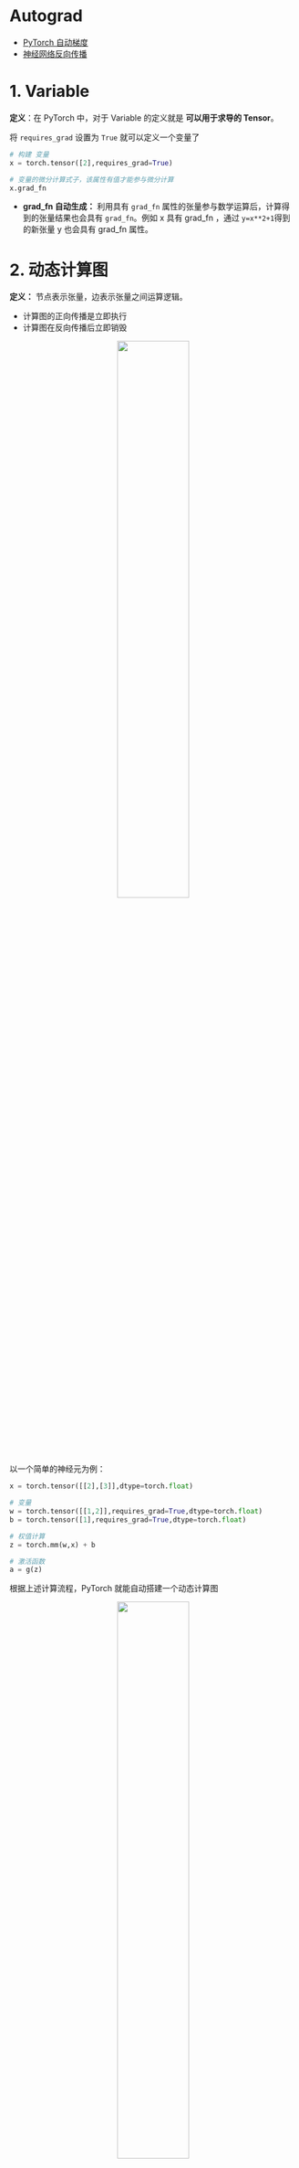 # Autograd

- <a href="https://www.bilibili.com/video/BV1LL41147G8" class="jump_link"> PyTorch 自动梯度 </a>
- <a href="https://spite-triangle.github.io/artificial_intelligence/#/./DeepLearning/chapter/foundation" class="jump_link"> 神经网络反向传播 </a>

# 1. Variable

**定义**：在 PyTorch 中，对于 Variable 的定义就是 **可以用于求导的 Tensor**。

将 `requires_grad` 设置为 `True` 就可以定义一个变量了

```python
# 构建 变量
x = torch.tensor([2],requires_grad=True) 

# 变量的微分计算式子，该属性有值才能参与微分计算
x.grad_fn
```
- **grad_fn 自动生成：** 利用具有 `grad_fn` 属性的张量参与数学运算后，计算得到的张量结果也会具有 `grad_fn`。例如 x 具有 grad_fn ，通过 `y=x**2+1`得到的新张量 y 也会具有 grad_fn 属性。

# 2. 动态计算图

**定义：** 节点表示张量，边表示张量之间运算逻辑。
- 计算图的正向传播是立即执行
- 计算图在反向传播后立即销毁

<p style="text-align:center;"><img src="/artificial_intelligence/image/pytorch/dynamicGraph.gif" width="50%" align="middle" /></p>

以一个简单的神经元为例：

```python
x = torch.tensor([[2],[3]],dtype=torch.float)

# 变量
w = torch.tensor([[1,2]],requires_grad=True,dtype=torch.float) 
b = torch.tensor([1],requires_grad=True,dtype=torch.float) 

# 权值计算
z = torch.mm(w,x) + b

# 激活函数
a = g(z)
```

根据上述计算流程，PyTorch 就能自动搭建一个动态计算图

<p style="text-align:center;"><img src="/artificial_intelligence/image/pytorch/cellCompute.png" width="50%" align="middle" /></p>

- 叶子结点：计算图的输入，由用户直接定义，不是靠函数关系计算得到
- 中间结点：通过函数关系，计算得到的中间变量
- 输出结点：最后的输出结果

**对 tensor 进行叶子结点判断时，`x` 也会认为是叶子结点，虽然 `x` 不能用于梯度求解**

```python
# 是否为叶子结点
a.is_leaf
```

# 3. 反向传播

## 3.1. 梯度求解

同样以神经元为例，为了方便计算，假设激活函数为

$$g(x)=x^2$$

则「前向传播」计算流程就为

$$
\begin{aligned}
    z &= wx + b \\
    a &= z^2
\end{aligned}
$$

```python
x = torch.tensor([[2],[3]],dtype=torch.float)

# 变量
w = torch.tensor([[1,2]],requires_grad=True,dtype=torch.float) 
b = torch.tensor([1],requires_grad=True,dtype=torch.float) 

# 权值计算
z = torch.mm(w,x) + b

# 激活函数
a = z**2
```
从 a 开始执行「反向传播」

$$
\begin{aligned}
    \frac{d a}{d z} &= 2z \\
    \frac{d z}{d w} &= x^T \\
    \frac{d z}{d b} &= 1 \\
\end{aligned}
$$

根据链式求导可知

$$
\begin{aligned}
    \frac{d a}{d w} &= 2zx^T \\
    \frac{d a}{d b} &= 2z \\
\end{aligned}
$$

```python
# 从 a 开始反向传播
a.backward()
```

获取系数 $w,b$ 的梯度。<span style="color:red;font-weight:bold"> 默认情况下，PyTorch 不会保留「中间结点」的梯度，即 $z$ 的梯度值为 `None` </span>

<!-- panels:start -->
<!-- div:left-panel -->

```python
print(w.grad)
print(b.grad)
print(z.grad)
print(x.grad)
```
<!-- div:right-panel -->

```term
triangle@LEARN:~$ python autograd.py
tensor([[36., 54.]])
tensor([18.])
None
None
```
<!-- panels:end -->

**由于我们是从 a 开始进行反向传播的**，因此 `w.grad` 对应的值就是
$$
\begin{aligned}
z&=wx+b=9 \\
\frac{da}{dw} |_{w=[1,2],b=1,x=[2,3]^T} &= 2zx|_{w=[1,2],b=1,x=[2,3]^T} \\
&= \begin{bmatrix}
   2*9*2=36 \\
   2*9*3=54 
\end{bmatrix}
\end{aligned}
$$

其他同理。

> [!tip]
> - 计算图中，当某一张量 $\Lambda$ 进行「反向传播」，那么「叶子节点 $\Omega$」的 `grand` 属性就是 $\frac{d \Lambda}{d \Omega}$ 的值
> - 某一张量进行「反向传播」后，计算图将销毁。


## 3.2. 梯度计算控制

- **中间结点梯度保存**
   ```python
   # 权值计算
    z = torch.mm(w,x) + b
    z.retain_grad()
    # 激活函数
    a = z**2
   ```

- **阻止计算图追踪**
  - 方法一
    ```python
        # 权值计算
        z = torch.mm(w,x) + b
        # 后续计算被计算图屏蔽
        with  torch.no_grad():
            # 激活函数
            a = z**2
    ```
  - 方法二
    ```python
        # 权值计算
        z = torch.mm(w,x) + b
        
        # 对 z 进行重建，z1 将不能用于求解梯度 
        z1 = z.detach()
        
        # 激活函数
        a = z1**2
    ```

## 3.3. 自定义梯度计算

- **目的：** 通过自定翼运算规则，将 $z = wx + b$ 封装为一个运算类。

    前向传播计算流程

    $$
    \begin{aligned}
        z &= wx + b \\
        a &= z^2
    \end{aligned}
    $$

    从 a 开始执行反向传播

    $$
    \begin{aligned}
        \frac{d a}{d z} &= 2z \\
        \frac{d z}{d w} &= x^T \\
        \frac{d z}{d b} &= 1 \\
    \end{aligned}
    $$

    根据链式求导可知

    $$
    \begin{aligned}
        \frac{d a}{d w} &= \frac{d a}{d z} x^T \\
        \frac{d a}{d b} &= \frac{d a}{d z} \\
    \end{aligned}
    $$

- **实现：** 继承`torch.autograd.Function`类，并重写前向传播`forward`与反向传播`backward`方法


   ```python
    class line(torch.autograd.Function):
        @staticmethod
        def forward(ctx,w,b,x):
            # 保存输入值，供反向传播的梯度计算
            ctx.save_for_backward(w,b,x)
            return torch.mm(w, x) + b

        @staticmethod
        def backward(ctx,grad_output):
            """ grad_output：为链式求导法则上一级的导数结果 """

            w,b,x = ctx.saved_tensors
            dw = torch.mm(grad_output,x.t())
            db = grad_output

            # 由于不计算 x 的梯度，所以返回 None
            return dw,db,None

    x = torch.tensor([[2],[3]],dtype=torch.float)
    # 变量
    w = torch.tensor([[1,2]],requires_grad=True,dtype=torch.float) 
    b = torch.tensor([1],requires_grad=True,dtype=torch.float) 

    # 调用自定义封装
    z = line.apply(w,b,x)

    # 激活函数
    a = z**2

    # 反向传播
    a.backward()
   ```

# 4. 梯度下降法简单应用

- <a href="https://blog.csdn.net/pupilxmk/article/details/80735599" class="jump_link"> 梯度下降法 </a> ：梯度下降法和牛顿法很相似，可以从牛顿法的角度出发理解：牛顿法的学习率是精确计算结果，而梯度下降法是瞎给的。

- **问题：** 
    $$
    \min : f(x_1,x_2) = (x_1 + 10)^2 + (x_2 - 5)^2
    $$

   ```python
    # 初始化
    x1 = torch.tensor([1],dtype=torch.float,requires_grad=True)
    x2 = torch.tensor([1],dtype=torch.float,requires_grad=True)

    # 学习率
    alpha = 0.5

    # 迭代次数
    n = 10

    for epoch in range(n):
        # 前向计算
        f = (x1-10)**2 + (x2+5)**2
        # 反向计算
        f.backward()
        
        # 修正 x1 x2
        x1.data = x1.data - alpha * x1.grad
        x2.data = x2.data - alpha * x2.grad

    print(x1,x2)
   ```

> [!note|style:flat]
> 这里更新数据要使用 `x1.data`，直接对数据进行修改。若利用 `x1` 进行运算，就会导致 `x1` 被赋予 `grad_fn`，这样下一次迭代时，`x1` 将不在是「叶子结点」而转变为「中间结点」，默认梯度将不会保留，就会导致疯狂报错。

